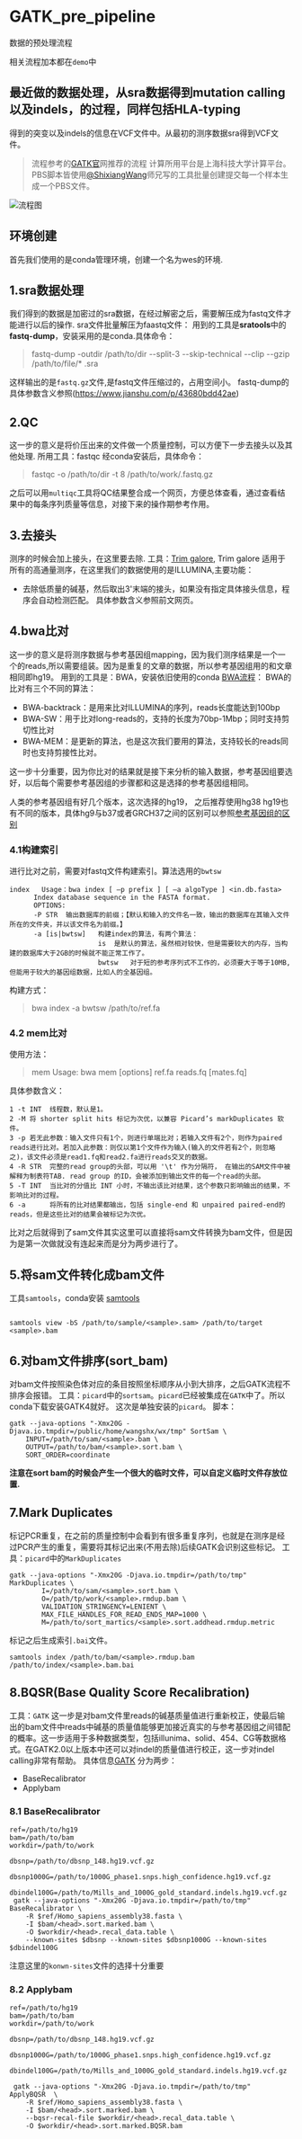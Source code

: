 # GATK_pre_pipeline
数据的预处理流程

相关流程加本都在`demo`中
## 最近做的数据处理，从sra数据得到mutation calling 以及indels，的过程，同样包括HLA-typing
得到的突变以及indels的信息在VCF文件中。从最初的测序数据sra得到VCF文件。
> 流程参考的[GATK官](https://software.broadinstitute.org/gatk/best-practices/workflow?id=11165)网推荐的流程
  计算所用平台是上海科技大学计算平台。PBS脚本皆使用[@ShixiangWang](https://github.com/ShixiangWang/sync-deploy)师兄写的工具批量创建提交每一个样本生成一个PBS文件。


![流程图](https://github.com/limbo1996/GATK_pre_pipeline/blob/master/IMG/%E5%BE%AE%E4%BF%A1%E5%9B%BE%E7%89%87_20190716222447.png)
## 环境创建
首先我们使用的是conda管理环境，创建一个名为wes的环境.
## 1.sra数据处理
  我们得到的数据是加密过的sra数据，在经过解密之后，需要解压成为fastq文件才能进行以后的操作.
  sra文件批量解压为faastq文件：
  用到的工具是**sratools**中的**fastq-dump**，安装采用的是conda.具体命令：
> fastq-dump -outdir /path/to/dir --split-3 --skip-technical --clip --gzip /path/to/file/* .sra

这样输出的是`fastq.gz`文件,是fastq文件压缩过的，占用空间小。
fastq-dump的具体参数含义参照(https://www.jianshu.com/p/43680bdd42ae)

## 2.QC
这一步的意义是将价压出来的文件做一个质量控制，可以方便下一步去接头以及其他处理.
所用工具：fastqc
经conda安装后，具体命令：
> fastqc -o /path/to/dir -t 8 /path/to/work/<sample>.fastq.gz
  
之后可以用`multiqc`工具将QC结果整合成一个网页，方便总体查看，通过查看结果中的每条序列质量等信息，对接下来的操作期参考作用。
## 3.去接头
测序的时候会加上接头，在这里要去除.
工具：[Trim galore](https://www.jianshu.com/p/7a3de6b8e503),
Trim galore 适用于所有的高通量测序，在这里我们的数据使用的是ILLUMINA,主要功能：
* 去除低质量的碱基，然后取出3'末端的接头，如果没有指定具体接头信息，程序会自动检测匹配。
具体参数含义参照前文网页。

## 4.bwa比对
  这一步的意义是将测序数据与参考基因组mapping，因为我们测序结果是一个一个的reads,所以需要组装。因为是重复的文章的数据，所以参考基因组用的和文章相同即hg19。
  用到的工具是：BWA，安装依旧使用的conda
  [BWA流程](http://starsyi.github.io/2016/05/24/BWA-%E5%91%BD%E4%BB%A4%E8%AF%A6%E8%A7%A3/)：
  BWA的比对有三个不同的算法：
  * BWA-backtrack：是用来比对ILLUMINA的序列，reads长度能达到100bp
  * BWA-SW：用于比对long-reads的，支持的长度为70bp-1Mbp；同时支持剪切性比对
  * BWA-MEM：是更新的算法，也是这次我们要用的算法，支持较长的reads同时也支持剪接性比对。
 
 这一步十分重要，因为你比对的结果就是接下来分析的输入数据，参考基因组要选好，以后每个需要参考基因组的步骤都和这是选择的参考基因组相同。
 
 人类的参考基因组有好几个版本，这次选择的hg19， 之后推荐使用hg38
 hg19也有不同的版本，具体hg9与b37或者GRCH37之间的区别可以参照[参考基因组的区别](http://www.zxzyl.com/archives/829)
 
  ### 4.1构建索引
  进行比对之前，需要对fastq文件构建索引。算法选用的`bwtsw`
  ~~~
  index   Usage：bwa index [ –p prefix ] [ –a algoType ] <in.db.fasta>
        Index database sequence in the FASTA format.
        OPTIONS:
        -P STR  输出数据库的前缀；【默认和输入的文件名一致，输出的数据库在其输入文件所在的文件夹，并以该文件名为前缀。】
        -a [is|bwtsw]   构建index的算法，有两个算法：
                        is  是默认的算法，虽然相对较快，但是需要较大的内存，当构建的数据库大于2GB的时候就不能正常工作了。
                        bwtsw   对于短的参考序列式不工作的，必须要大于等于10MB, 但能用于较大的基因组数据，比如人的全基因组。
~~~

构建方式：
> bwa index -a bwtsw /path/to/ref.fa
  ### 4.2 mem比对
  使用方法：
  > mem Usage: bwa mem [options] ref.fa reads.fq [mates.fq]

具体参数含义：
  ~~~
1 -t INT  线程数，默认是1。
2 -M 将 shorter split hits 标记为次优，以兼容 Picard’s markDuplicates 软件。
3 -p 若无此参数：输入文件只有1个，则进行单端比对；若输入文件有2个，则作为paired reads进行比对。若加入此参数：则仅以第1个文件作为输入(输入的文件若有2个，则忽略之)，该文件必须是read1.fq和read2.fa进行reads交叉的数据。
4 -R STR  完整的read group的头部，可以用 '\t' 作为分隔符， 在输出的SAM文件中被解释为制表符TAB. read group 的ID，会被添加到输出文件的每一个read的头部。
5 -T INT  当比对的分值比 INT 小时，不输出该比对结果，这个参数只影响输出的结果，不影响比对的过程。
6 -a      将所有的比对结果都输出，包括 single-end 和 unpaired paired-end的 reads，但是这些比对的结果会被标记为次优。
~~~

比对之后就得到了sam文件其实这里可以直接将sam文件转换为bam文件，但是因为是第一次做就没有连起来而是分为两步进行了。

## 5.将sam文件转化成bam文件
工具`samtools`，conda安装
[samtools](http://www.chenlianfu.com/?p=1399)
~~~

samtools view -bS /path/to/sample/<sample>.sam> /path/to/target <sample>.bam
~~~
## 6.对bam文件排序(sort_bam)
对bam文件按照染色体对应的条目按照坐标顺序从小到大排序，之后GATK流程不排序会报错。
工具：`picard`中的`sortsam`。`picard`已经被集成在`GATK`中了。所以conda下载安装GATK4就好。
这次是单独安装的`picard`。
脚本：
~~~
gatk --java-options "-Xmx20G -Djava.io.tmpdir=/public/home/wangshx/wx/tmp" SortSam \
	INPUT=/path/to/sam/<sample>.bam \
	OUTPUT=/path/to/bam/<sample>.sort.bam \
	SORT_ORDER=coordinate
~~~
**注意在sort bam的时候会产生一个很大的临时文件，可以自定义临时文件存放位置.**
## 7.Mark Duplicates
标记PCR重复，在之前的质量控制中会看到有很多重复序列，也就是在测序是经过PCR产生的重复，需要将其标记出来(不用去除)后续GATK会识别这些标记。
工具：`picard`中的`MarkDuplicates`
~~~
gatk --java-options "-Xmx20G -Djava.io.tmpdir=/path/to/tmp" MarkDuplicates \
        I=/path/to/sam/<sample>.sort.bam \
        O=/path/tp/work/<sample>.rmdup.bam \
        VALIDATION_STRINGENCY=LENIENT \
        MAX_FILE_HANDLES_FOR_READ_ENDS_MAP=1000 \
        M=/path/to/sort_martics/<sample>.sort.addhead.rmdup.metric

~~~
标记之后生成索引`.bai`文件。
~~~
samtools index /path/to/bam/<sample>.rmdup.bam /path/to/index/<sample>.bam.bai
~~~
## 8.BQSR(Base Quality Score Recalibration)
工具：`GATK`
这一步是对bam文件里reads的碱基质量值进行重新校正，使最后输出的bam文件中reads中碱基的质量值能够更加接近真实的与参考基因组之间错配的概率。这一步适用于多种数据类型，包括illunima、solid、454、CG等数据格式。在GATK2.0以上版本中还可以对indel的质量值进行校正，这一步对indel calling非常有帮助。
具体信息[GATK](http://starsyi.github.io/2016/05/25/%E5%8F%98%E5%BC%82%E6%A3%80%E6%B5%8B%EF%BC%88BWA-SAMtools-picard-GATK%EF%BC%89/)
分为两步：
* BaseRecalibrator
* Applybam
### 8.1 BaseRecalibrator
~~~
ref=/path/to/hg19
bam=/path/to/bam
workdir=/path/to/work

dbsnp=/path/to/dbsnp_148.hg19.vcf.gz 

dbsnp1000G=/path/to/1000G_phase1.snps.high_confidence.hg19.vcf.gz

dbindel100G=/path/to/Mills_and_1000G_gold_standard.indels.hg19.vcf.gz
 gatk --java-options "-Xmx20G -Djava.io.tmpdir=/path/to/tmp"  BaseRecalibrator \
    -R $ref/Homo_sapiens_assembly38.fasta \
    -I $bam/<head>.sort.marked.bam \
    -O $workdir/<head>.recal_data.table \
    --known-sites $dbsnp --known-sites $dbsnp1000G --known-sites $dbindel100G
~~~
注意这里的`konwn-sites`文件的选择十分重要
### 8.2 Applybam
~~~
ref=/path/to/hg19
bam=/path/to/bam
workdir=/path/to/work

dbsnp=/path/to/dbsnp_148.hg19.vcf.gz 

dbsnp1000G=/path/to/1000G_phase1.snps.high_confidence.hg19.vcf.gz

dbindel100G=/path/to/Mills_and_1000G_gold_standard.indels.hg19.vcf.gz

 gatk --java-options "-Xmx20G -Djava.io.tmpdir=/path/to/tmp"  ApplyBQSR  \
    -R $ref/Homo_sapiens_assembly38.fasta \
    -I $bam/<head>.sort.marked.bam \
    --bqsr-recal-file $workdir/<head>.recal_data.table \
    -O $workdir/<head>.sort.marked.BQSR.bam
~~~
